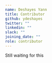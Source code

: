 ```yaml
---
name: Deshayes Yann
title: Contributor
github: ydeshayes
twitter: ""
linkedin: ""
slack: ""
joining_date: ""
role: contributor
---
```


Still waiting for this
